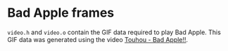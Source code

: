 # Bad Apple frames

`video.h` and `video.o` contain the GIF data required to play Bad Apple. This GIF data was generated using the video [Touhou - Bad Apple!!](https://youtu.be/UkgK8eUdpAo).